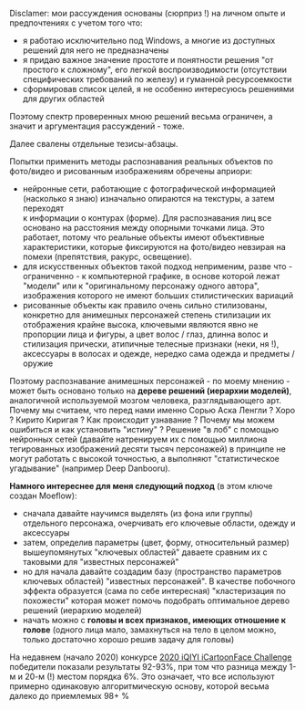 Disclamer: мои рассуждения основаны (сюрприз !) на личном опыте и предпочтениях с учетом того что:
- я работаю исключительно под Windows, а многие из доступных решений для него не предназначены
- я придаю важное значение простоте и понятности решения "от простого к сложному", 
  его легкой воспроизводимости (отсутствии специфических требований по железу) и гуманной ресурсоемкости
- сформировав список целей, я не особенно интересуюсь решениями для других областей

Поэтому спектр проверенных мною решений весьма ограничен, а значит и аргументация рассуждений - тоже.

Далее свалены отдельные тезисы-абзацы.

Попытки применить методы распознавания реальных объектов по фото/видео и рисованным изображениям обречены априори:
- нейронные сети, работающие с фотографической информацией (насколько я знаю) изначально опираются на текстуры, а затем переходят  
к информации о контурах (форме). Для распознавания лиц все основано на расстояния между опорными точками лица. Это работает,
потому что реальные объекты имеют объективные характеристики, которые фиксируются на фото/видео невзирая на помехи (препятствия, ракурс, освещение).
- для искусственных объектов такой подход неприменим, разве что - ограниченно - к компьютерной графике, в основе которой лежат "модели" или
к "оригинальному персонажу одного автора", изображения которого не имеют больших стилистических вариаций
- рисованные объекты как правило очень сильно стилизованы, конкретно для анимешных персонажей степень стилизации их отображения крайне высока,
ключевыми являются явно не пропорции лица и фигуры, а цвет волос / глаз, длинна волос и стилизация прически, атипичные телесные признаки (неки, ня !), 
аксессуары в волосах и одежде, нередко сама одежда и предметы / оружие

Поэтому распознавание анимешных персонажей - по моему мнению - может быть основано только на **дереве решений (иерархии моделей)**, аналогичной 
используемой мозгом человека, разглядывающего арт. Почему мы считаем, что перед нами именно Сорью Аска Ленгли ? Хоро ? Кирито Киригая ? 
Как происходит узнавание ? Почему мы можем ошибиться и как установить "истину" ? Решение "в лоб" с помощью нейронных сетей (давайте натренируем их 
с помощью миллиона тегированных изображений десяти тысяч персонажей) в принципе не могут работать с высокой точностью, а выполняют 
"статистическое угадывание" (например Deep Danbooru). 

**Намного интереснее для меня следующий подход** (в этом ключе создан Moeflow):
- сначала давайте научимся выделять (из фона или группы) отдельного персонажа, очерчивать его ключевые области, одежду и аксессуары
- затем, определив параметры (цвет, форму, относительный размер) вышеупомянутых "ключевых областей" даваете сравним их с таковыми для "известных персонажей"
- но для начала давайте создадим базу (пространство параметров ключевых областей) "известных персонажей". В качестве побочного эффекта образуется 
(сама по себе интересная) "кластеризация по похожести" которая может помочь подобрать оптимальное дерево решений (иерархию моделей)
- начать можно с **головы и всех признаков, имеющих отношение к голове** (одного лица мало, замахнуться на тело в целом можно, 
только достаточно хорошо решив задачу для головы) 

На недавнем (начало 2020) конкурсе [2020 iQIYI iCartoonFace Challenge](http://challenge.ai.iqiyi.com/detail?raceId=5def71b4e9fcf68aef76a75e) 
победители показали результаты 92-93%, при том что разница между 1-м и 20-м (!) местом порядка 6%. 
Это означает, что все используют примерно одинаковую алгоритмическую основу, которой весьма далеко до приемлемых 98+ %
